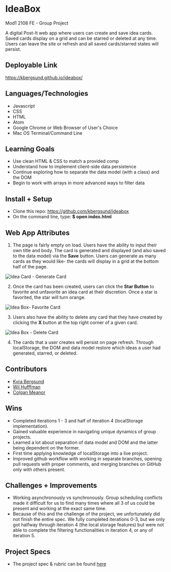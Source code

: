 # IdeaBox 
Mod1 2108 FE - Group Project

A digital Post-It web app where users can create and save idea cards. Saved cards display on a grid and can be starred or deleted at any time. Users can leave the site or refresh and all saved cards/starred states will persist.

## Deployable Link
https://kbergsund.github.io/ideabox/

## Languages/Technologies
  - Javascript
  - CSS 
  - HTML
  - Atom
  - Google Chrome or Web Browser of User's Choice
  - Mac OS Terminal/Command Line

## Learning Goals
 - Use clean HTML & CSS to match a provided comp
 - Understand how to implement client-side data persistence
 - Continue exploring how to separate the data model (with a class) and the DOM
 - Begin to work with arrays in more advanced ways to filter data

## Install + Setup
  - Clone this repo: https://github.com/kbergsund/ideabox
  - On the command line, type: **$ open index.html**

## Web App Attributes
  1. The page is fairly empty on load. Users have the ability to input their own title and body. The card is generated and displayed (and also saved to the data model) via the **Save** button. Users can generate as many cards as they would like- the cards will display in a grid at the bottom half of the page. 
  
  ![Idea Card - Generate Card](https://user-images.githubusercontent.com/87510749/134266874-4d5d83ce-1b85-443c-a485-dedb3a21b4a4.gif)

  2. Once the card has been created, users can click the **Star Button** to favorite and unfavorite an idea card at their discretion. Once a star is favorited, the star will turn orange.
  
  ![Idea Box- Favorite Card](https://user-images.githubusercontent.com/87510749/134267287-ad8e3503-ae4b-4b5c-a355-7fe0460b21f1.gif)

  3. Users also have the ability to delete any card that they have created by clicking the **X** button at the top right corner of a given card. 
  
  ![Idea Box - Delete Card](https://user-images.githubusercontent.com/87510749/134267461-cbdf2a45-3c6d-4c42-af6b-6318cafd7ae8.gif)

  4. The cards that a user creates will persist on page refresh. Through localStorage, the DOM and data model restore which ideas a user had generated, starred, or deleted.

## Contributors
  - [Kyra Bergsund](https://github.com/kbergsund)
  - [Wil Hufffman](https://github.com/Wil-Huffman)
  - [Colgan Meanor](https://github.com/colganmeanor)

## Wins
  - Completed iterations 1 - 3 and half of iteration 4 (localStorage implementation).
  - Gained valuable experience in navigating unique dynamics of group projects.
  - Learned a lot about separation of data model and DOM and the latter being dependent on the former.
  - First time applying knowledge of localStorage into a live project. 
  - Improved github workflow with working in separate branches, opening pull requests with proper comments, and merging branches on GitHub only with others present.

## Challenges + Improvements
- Working asynchronously vs synchronously. Group scheduling conflicts made it difficult for us to find many times where all 3 of us could be present and working at the exact same time.
- Because of this and the challenge of the project, we unfortunately did not finish the entire spec. We fully completed iterations 0-3, but we only got halfway through iteration 4 (the local storage features) but were not able to complete the filtering functionalities in iteration 4, or any of iteration 5. 
	
## Project Specs
  - The project spec & rubric can be found [here](https://frontend.turing.edu/projects/module-1/ideabox-group.html)

